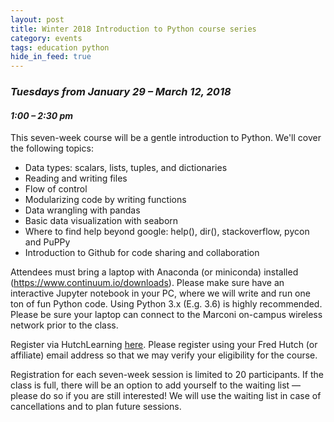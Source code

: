```yaml
---
layout: post
title: Winter 2018 Introduction to Python course series
category: events
tags: education python
hide_in_feed: true
---
```


### *Tuesdays from January 29 &ndash; March 12, 2018*

#### *1:00 &ndash; 2:30 pm*

This seven-week course will be a gentle introduction to Python.  We'll cover the following topics:

- Data types: scalars, lists, tuples, and dictionaries
- Reading and writing files
- Flow of control 
- Modularizing code by writing functions
- Data wrangling with pandas
- Basic data visualization with seaborn
- Where to find help beyond google: help(), dir(), stackoverflow, pycon and PuPPy
- Introduction to Github for code sharing and collaboration

Attendees must bring a laptop with Anaconda (or miniconda) installed (https://www.continuum.io/downloads). Please make sure have an interactive Jupyter notebook in your PC, where we will write and run one ton of fun Python code. Using Python 3.x (E.g. 3.6) is highly recommended. 
Please be sure your laptop can connect to the Marconi on-campus wireless network prior to the class.

Register via HutchLearning [here](https://centernet.fredhutch.org/cn/u/training/access-hutch-learning.html).
Please register using your Fred Hutch (or affiliate) email address so that we may verify your eligibility for the course.

Registration for each seven-week session is limited to 20 participants. If the class is full, there will be an option to add yourself to the waiting list — please do so if you are still interested! We will use the waiting list in case of cancellations and to plan future sessions.
